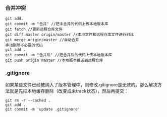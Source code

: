 ### 合并冲突

```
git add.
git commit -m "合并" //把未合并的代码上传本地版本库
git fetch //更新远程仓库文件
git diff master origin/master //本地文件和远程仓库文件进行对比
git merge origin/master //自动合并
手动删除不必要的代码
git add .
git commit -m "合并后" //把合并后的代码上传本地版本库
git push origin master //本地版本推送到远程仓库
```

### .gitignore

如果某些文件已经被纳入了版本管理中，则修改.gitignore是无效的。那么解决方法就是先把本地缓存删除（改变成未track状态），然后再提交：

```
git rm -r --cached .
git add .
git commit -m 'update .gitignore'
```

